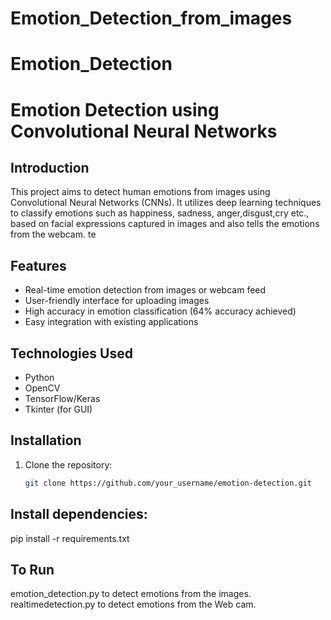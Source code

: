 # Emotion_Detection_from_images
# Emotion_Detection
# Emotion Detection using Convolutional Neural Networks

## Introduction
This project aims to detect human emotions from images using Convolutional Neural Networks (CNNs). It utilizes deep learning techniques to classify emotions such as happiness, sadness, anger,disgust,cry etc., based on facial expressions captured in images and also tells the emotions from the webcam.
 te
## Features
- Real-time emotion detection from images or webcam feed
- User-friendly interface for uploading images
- High accuracy in emotion classification (64% accuracy achieved)
- Easy integration with existing applications

## Technologies Used
- Python
- OpenCV
- TensorFlow/Keras
- Tkinter (for GUI)

## Installation
1. Clone the repository:
   ```bash
   git clone https://github.com/your_username/emotion-detection.git


## Install dependencies:   

pip install -r requirements.txt

## To Run
emotion_detection.py to detect emotions from the images.
realtimedetection.py to detect emotions from the Web cam.
